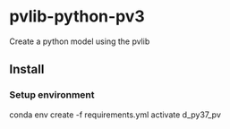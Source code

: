 # pvlib-python-pv3
Create a python model using the pvlib

## Install

### Setup environment

conda env create -f requirements.yml
activate d_py37_pv



